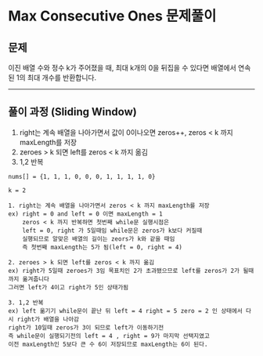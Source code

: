 # Max Consecutive Ones 문제풀이

## 문제

이진 배열 수와 정수 k가 주어졌을 때, 최대 k개의 0을 뒤집을 수 있다면 배열에서 연속된 1의 최대 개수를 반환합니다.

---

## 풀이 과정 (Sliding Window)
1. right는 계속 배열을 나아가면서 값이 0이나오면 zeros++, zeros < k 까지 maxLength를 저장
2. zeroes > k 되면 left를 zeros < k 까지 옮김
3. 1,2 반복
```
nums[] = {1, 1, 1, 0, 0, 0, 1, 1, 1, 1, 0}

k = 2

1. right는 계속 배열을 나아가면서 zeros < k 까지 maxLength를 저장
ex) right = 0 and left = 0 이면 maxLength = 1
    zeros < k 까지 반복하면 첫번째 while문 실행시점은 
    left = 0, right 가 5일때임 while문은 zeros가 k보다 커질때 
    실행되므로 알맞은 배열의 길이는 zeors가 k와 같을 때임 
    즉 첫번째 maxLength는 5가 됨(left = 0, right = 4)
    
2. zeroes > k 되면 left를 zeros < k 까지 옮김
ex) right가 5일때 zeroes가 3임 목표치인 2가 초과됐으므로 left를 zeros가 2가 될때까지 옮겨줍니다 
그러면 left가 4이고 right가 5인 상태가됨

3. 1,2 반복
ex) left 옮기기 while문이 끝난 뒤 left = 4 right = 5 zero = 2 인 상태에서 다시 right가 배열을 나아감
right가 10일때 zeros가 3이 되므로 left가 이동하기전 
즉 while문이 실행되기전의 left = 4 , right = 9가 마지막 선택지였고
이전 maxLength인 5보다 큰 수 6이 저장되므로 maxLength는 6이 된다.

```
